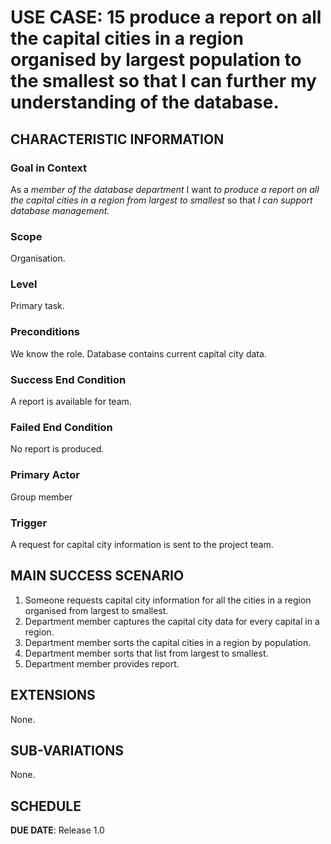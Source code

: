 # USE CASE: 15 produce a report on all the capital cities in a region organised by largest population to the smallest so that I can further my understanding of the database.


## CHARACTERISTIC INFORMATION

### Goal in Context

As a *member of the database department* I want *to produce a report on all the capital cities in a region from largest to smallest* so that *I can support database management.*

### Scope

Organisation.

### Level

Primary task.

### Preconditions

We know the role.  Database contains current capital city data.

### Success End Condition

A report is available for team.

### Failed End Condition

No report is produced.

### Primary Actor

Group member

### Trigger

A request for capital city information is sent to the project team.

## MAIN SUCCESS SCENARIO

1. Someone requests capital city information for all the cities in a region organised from largest to smallest.
2. Department member captures the capital city data for every capital in a region.
3. Department member sorts the capital cities in a region by population.
5. Department member sorts that list from largest to smallest.
6. Department member provides report.

## EXTENSIONS

None.

## SUB-VARIATIONS

None.

## SCHEDULE

**DUE DATE**: Release 1.0